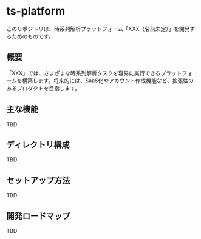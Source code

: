 # ts-platform

このリポジトリは、時系列解析プラットフォーム「XXX（名前未定）」を開発するためのものです。

## 概要
「XXX」では、さまざまな時系列解析タスクを容易に実行できるプラットフォームを構築します。将来的には、SaaS化やアカウント作成機能など、拡張性のあるプロダクトを目指します。

## 主な機能
TBD

## ディレクトリ構成 
TBD

## セットアップ方法
TBD

## 開発ロードマップ
TBD
